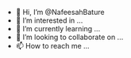 - 👋 Hi, I’m @NafeesahBature
- 👀 I’m interested in ...
- 🌱 I’m currently learning ...
- 💞️ I’m looking to collaborate on ...
- 📫 How to reach me ...

<!---
NafeesahBature/NafeesahBature is a ✨ special ✨ repository because its `README.md` (this file) appears on your GitHub profile.
You can click the Preview link to take a look at your changes.
--->
